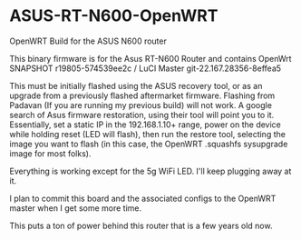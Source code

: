 # ASUS-RT-N600-OpenWRT
OpenWRT Build for the ASUS N600 router

This binary firmware is for the Asus RT-N600 Router and contains OpenWrt SNAPSHOT r19805-574539ee2c / LuCI Master git-22.167.28356-8effea5

This must be initially flashed using the ASUS recovery tool, or as an upgrade from a previously flashed aftermarket firmware. 
Flashing from Padavan (If you are running my previous build) will not work. 
A google search of Asus firmware restoration, using their tool will point you to it. 
Essentially, set a static IP in the 192.168.1.10+ range, power on the device while holding 
reset (LED will flash), then run the restore tool, selecting the image you want to flash (in this case, 
the OpenWRT .squashfs sysupgrade image for most folks).

Everything is working except for the 5g WiFi LED. I'll keep plugging away at it. 

I plan to commit this board and the associated configs to the OpenWRT master when I get some more time. 

This puts a ton of power behind this router that is a few years old now. 

